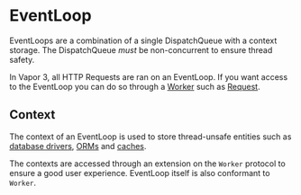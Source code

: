 # EventLoop

EventLoops are a combination of a single DispatchQueue with a context storage.
The DispatchQueue *must* be non-concurrent to ensure thread safety.

In Vapor 3, all HTTP Requests are ran on an EventLoop. If you want access to the EventLoop you can do so through a [Worker](../worker.md) such as [Request](../http/request.md).

## Context

The context of an EventLoop is used to store thread-unsafe entities such as [database drivers](../getting-started/databases.md), [ORMs](../fluent/getting-started/package.md) and [caches](../getting-started/cache.md).

The contexts are accessed through an extension on the `Worker` protocol to ensure a good user experience. EventLoop itself is also conformant to `Worker`.
